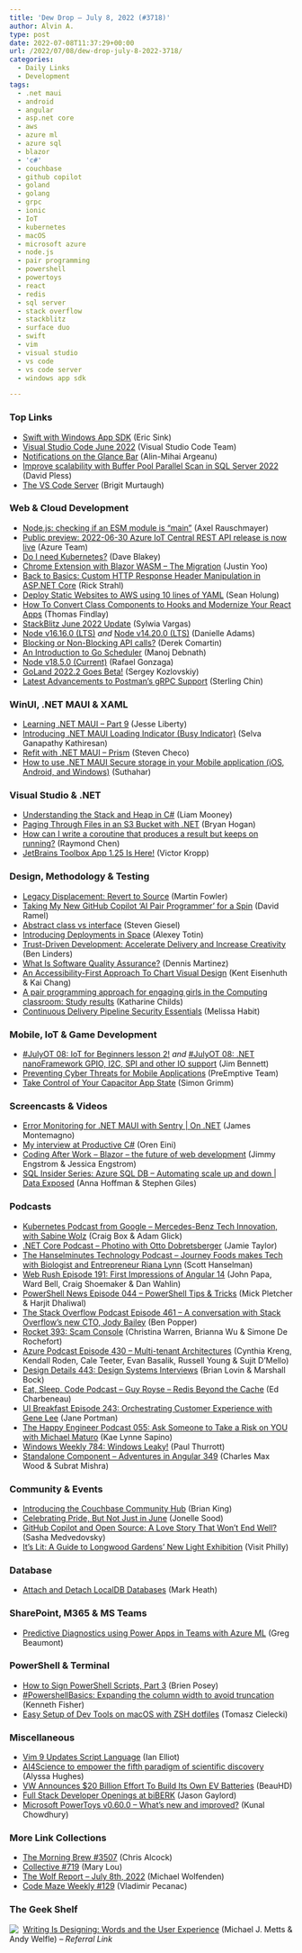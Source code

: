 ```yaml
---
title: 'Dew Drop – July 8, 2022 (#3718)'
author: Alvin A.
type: post
date: 2022-07-08T11:37:29+00:00
url: /2022/07/08/dew-drop-july-8-2022-3718/
categories:
  - Daily Links
  - Development
tags:
  - .net maui
  - android
  - angular
  - asp.net core
  - aws
  - azure ml
  - azure sql
  - blazor
  - 'c#'
  - couchbase
  - github copilot
  - goland
  - golang
  - grpc
  - ionic
  - IoT
  - kubernetes
  - macOS
  - microsoft azure
  - node.js
  - pair programming
  - powershell
  - powertoys
  - react
  - redis
  - sql server
  - stack overflow
  - stackblitz
  - surface duo
  - swift
  - vim
  - visual studio
  - vs code
  - vs code server
  - windows app sdk

---
```

### <a name="top"></a>Top Links

  * <a href="https://ericsink.com/entries/swift_winrt_preview.html" target="_blank" rel="noopener">Swift with Windows App SDK</a> (Eric Sink)
  * <a href="https://code.visualstudio.com/updates/v1_69" target="_blank" rel="noopener">Visual Studio Code June 2022</a> (Visual Studio Code Team)
  * <a href="https://devblogs.microsoft.com/surface-duo/glance-bar-notifications/" target="_blank" rel="noopener">Notifications on the Glance Bar</a> (Alin-Mihai Argeanu)
  * <a href="https://cloudblogs.microsoft.com/sqlserver/2022/07/07/improve-scalability-with-buffer-pool-parallel-scan-in-sql-server-2022/" target="_blank" rel="noopener">Improve scalability with Buffer Pool Parallel Scan in SQL Server 2022</a> (David Pless)
  * <a href="https://code.visualstudio.com/blogs/2022/07/07/vscode-server" target="_blank" rel="noopener">The VS Code Server</a> (Brigit Murtaugh)



### <a name="web"></a>Web & Cloud Development

  * <a href="https://2ality.com/2022/07/nodejs-esm-main.html" target="_blank" rel="noopener">Node.js: checking if an ESM module is “main”</a> (Axel Rauschmayer)
  * <a href="https://azure.microsoft.com/en-us/updates/iotc-2022-06-30-rest-api-preview/" target="_blank" rel="noopener">Public preview: 2022-06-30 Azure IoT Central REST API release is now live</a> (Azure Team)
  * <a href="https://www.cncf.io/blog/2022/07/07/do-i-need-kubernetes/" target="_blank" rel="noopener">Do I need Kubernetes?</a> (Dave Blakey)
  * <a href="https://dev.to/dotnet/chrome-extension-with-blazor-wasm-the-migration-eb7" target="_blank" rel="noopener">Chrome Extension with Blazor WASM &#8211; The Migration</a> (Justin Yoo)
  * <a href="https://weblog.west-wind.com/posts/2022/Jul/07/Back-to-Basics-Custom-HTTP-Response-Header-Manipulation-in-ASPNET-Core" target="_blank" rel="noopener">Back to Basics: Custom HTTP Response Header Manipulation in ASP.NET Core</a> (Rick Strahl)
  * <a href="https://www.pulumi.com/blog/deploy-aws-static-website-with-yaml/" target="_blank" rel="noopener">Deploy Static Websites to AWS using 10 lines of YAML</a> (Sean Holung)
  * <a href="https://www.telerik.com/blogs/how-to-convert-class-components-hooks-modernize-react-apps" target="_blank" rel="noopener">How To Convert Class Components to Hooks and Modernize Your React Apps</a> (Thomas Findlay)
  * <a href="https://blog.stackblitz.com/posts/update-2022-06/" target="_blank" rel="noopener">StackBlitz June 2022 Update</a> (Sylwia Vargas)
  * <a href="https://nodejs.org/en/blog/release/v16.16.0" target="_blank" rel="noopener">Node v16.16.0 (LTS)</a> _and_ <a href="https://nodejs.org/en/blog/release/v14.20.0" target="_blank" rel="noopener">Node v14.20.0 (LTS)</a> (Danielle Adams)
  * <a href="https://codeopinion.com/blocking-or-non-blocking-api-calls/" target="_blank" rel="noopener">Blocking or Non-Blocking API calls?</a> (Derek Comartin)
  * <a href="https://www.developer.com/languages/go-scheduler/" target="_blank" rel="noopener">An Introduction to Go Scheduler</a> (Manoj Debnath)
  * <a href="https://nodejs.org/en/blog/release/v18.5.0" target="_blank" rel="noopener">Node v18.5.0 (Current)</a> (Rafael Gonzaga)
  * <a href="https://blog.jetbrains.com/go/2022/07/07/goland-2022-2-goes-beta/" target="_blank" rel="noopener">GoLand 2022.2 Goes Beta!</a> (Sergey Kozlovskiy)
  * <a href="https://blog.postman.com/latest-advancements-to-postmans-grpc-support/" target="_blank" rel="noopener">Latest Advancements to Postman’s gRPC Support</a> (Sterling Chin)



### <a name="silverlight"></a>WinUI, .NET MAUI & XAML

  * <a href="https://jesseliberty.com/2022/07/07/learning-net-maui-part-9/" target="_blank" rel="noopener">Learning .NET MAUI – Part 9</a> (Jesse Liberty)
  * <a href="https://www.syncfusion.com/blogs/post/introducing-net-maui-loading-indicator-busy-indicator.aspx" target="_blank" rel="noopener">Introducing .NET MAUI Loading Indicator (Busy Indicator)</a> (Selva Ganapathy Kathiresan)
  * <a href="https://checox.com/refit-with-net-maui-prism/" target="_blank" rel="noopener">Refit with .NET MAUI – Prism</a> (Steven Checo)
  * <a href="https://www.msdevbuild.com/2022/07/How-to-use-Net-MAUI-Secure-storage-in-your-Mobile-application-iOS-Android-Windows.html" target="_blank" rel="noopener">How to use .NET MAUI Secure storage in your Mobile application (iOS, Android, and Windows)</a> (Suthahar)



### <a name="dotnet"></a>Visual Studio & .NET

  * <a href="https://endjin.com/blog/2022/07/understanding-the-stack-and-heap-in-csharp-dotnet.html" target="_blank" rel="noopener">Understanding the Stack and Heap in C#</a> (Liam Mooney)
  * <a href="https://nodogmablog.bryanhogan.net/2022/07/paging-through-files-in-an-s3-bucket-with-net/" target="_blank" rel="noopener">Paging Through Files in an S3 Bucket with .NET</a> (Bryan Hogan)
  * <a href="https://devblogs.microsoft.com/oldnewthing/20220707-00/?p=106843" target="_blank" rel="noopener">How can I write a coroutine that produces a result but keeps on running?</a> (Raymond Chen)
  * <a href="https://blog.jetbrains.com/blog/2022/07/07/toolbox-app-1-25-is-here/" target="_blank" rel="noopener">JetBrains Toolbox App 1.25 Is Here!</a> (Victor Kropp)



### <a name="design"></a>Design, Methodology & Testing

  * <a href="https://martinfowler.com/articles/patterns-legacy-displacement/revert-to-source.html" target="_blank" rel="noopener">Legacy Displacement: Revert to Source</a> (Martin Fowler)
  * <a href="https://visualstudiomagazine.com/articles/2022/07/07/github-copilot-hands-on.aspx" target="_blank" rel="noopener">Taking My New GitHub Copilot &#8216;AI Pair Programmer&#8217; for a Spin</a> (David Ramel)
  * <a href="https://steven-giesel.com/blogPost/3992a289-4cc9-460c-b484-0cc137cccafa" target="_blank" rel="noopener">Abstract class vs interface</a> (Steven Giesel)
  * <a href="https://blog.jetbrains.com/space/2022/07/07/introducing-deployments-in-space/" target="_blank" rel="noopener">Introducing Deployments in Space</a> (Alexey Totin)
  * <a href="https://www.infoq.com/news/2022/07/trust-driven-development/?utm_campaign=infoq_content&utm_source=infoq&utm_medium=feed&utm_term=global" target="_blank" rel="noopener">Trust-Driven Development: Accelerate Delivery and Increase Creativity</a> (Ben Linders)
  * <a href="https://www.telerik.com/blogs/what-is-software-quality-assurance" target="_blank" rel="noopener">What Is Software Quality Assurance?</a> (Dennis Martinez)
  * <a href="https://smashingmagazine.com/2022/07/accessibility-first-approach-chart-visual-design/" target="_blank" rel="noopener">An Accessibility-First Approach To Chart Visual Design</a> (Kent Eisenhuth & Kai Chang)
  * <a href="https://www.raspberrypi.org/blog/gender-balance-in-computing-pair-programming-approach-engaging-girls/" target="_blank" rel="noopener">A pair programming approach for engaging girls in the Computing classroom: Study results</a> (Katharine Childs)
  * <a href="https://dzone.com/refcardz/continuous-delivery-pipeline-security-essentials" target="_blank" rel="noopener">Continuous Delivery Pipeline Security Essentials</a> (Melissa Habit)



### <a name="mobile"></a>Mobile, IoT & Game Development

  * <a href="https://dev.to/azure/julyot-08-iot-for-beginners-lesson-2-2ppi" target="_blank" rel="noopener">#JulyOT 08: IoT for Beginners lesson 2!</a> _and_ <a href="https://dev.to/azure/julyot-08-net-nanoframework-gpio-i2c-spi-and-other-io-support-2fkn" target="_blank" rel="noopener">#JulyOT 08: .NET nanoFramework GPIO, I2C, SPI and other IO support</a> (Jim Bennett)
  * <a href="https://www.preemptive.com/preventing-cyber-threats-for-mobile-applications/" target="_blank" rel="noopener">Preventing Cyber Threats for Mobile Applications</a> (PreEmptive Team)
  * <a href="https://ionicframework.com/blog/take-control-of-your-capacitor-app-state/" target="_blank" rel="noopener">Take Control of Your Capacitor App State</a> (Simon Grimm)



### <a name="videos"></a>Screencasts & Videos

  * <a href="http://www.youtube.com/watch?v=8YmEC4iKD2I" target="_blank" rel="noopener">Error Monitoring for .NET MAUI with Sentry | On .NET</a> (James Montemagno)
  * <a href="https://ayende.com/blog/197633-A/my-interview-at-productive-c?Key=5b13a0a0-861f-4a47-abcc-a9be358b6721" target="_blank" rel="noopener">My interview at Productive C#</a> (Oren Eini)
  * <a href="http://www.youtube.com/watch?v=Qp_n1PBujTA" target="_blank" rel="noopener">Coding After Work &#8211; Blazor &#8211; the future of web development</a> (Jimmy Engstrom & Jessica Engstrom)
  * <a href="http://www.youtube.com/watch?v=gPVeG27e3hs" target="_blank" rel="noopener">SQL Insider Series: Azure SQL DB – Automating scale up and down | Data Exposed</a> (Anna Hoffman & Stephen Giles)



### <a name="podcasts"></a>Podcasts

  * <a href="https://kubernetespodcast.com/episode/184-mercedes-benz-tech-innovation/" target="_blank" rel="noopener">Kubernetes Podcast from Google &#8211; Mercedes-Benz Tech Innovation, with Sabine Wolz</a> (Craig Box & Adam Glick)
  * <a href="https://dotnetcore.show/episode-102-photino-with-otto-dobretsberger/" target="_blank" rel="noopener">.NET Core Podcast &#8211; Photino with Otto Dobretsberger</a> (Jamie Taylor)
  * <a href="https://www.hanselminutes.com/848/journey-foods-makes-tech-with-biologist-and-entrepreneur-riana-lynn" target="_blank" rel="noopener">The Hanselminutes Technology Podcast &#8211; Journey Foods makes Tech with Biologist and Entrepreneur Riana Lynn</a> (Scott Hanselman)
  * <a href="https://www.webrush.io/episodes/episode-191-first-impressions-of-angular-14" target="_blank" rel="noopener">Web Rush Episode 191: First Impressions of Angular 14</a> (John Papa, Ward Bell, Craig Shoemaker & Dan Wahlin)
  * <a href="https://powershellnews.podbean.com/e/episode-044-powershell-tips-tricks/" target="_blank" rel="noopener">PowerShell News Episode 044 &#8211; PowerShell Tips & Tricks</a> (Mick Pletcher & Harjit Dhaliwal)
  * <a href="https://stackoverflow.blog/2022/07/08/stack-overflow-cto-jody-bailey-conversation-ep-461/" target="_blank" rel="noopener">The Stack Overflow Podcast Episode 461 &#8211; A conversation with Stack Overflow’s new CTO, Jody Bailey</a> (Ben Popper)
  * <a href="http://relay.fm/rocket/393" target="_blank" rel="noopener">Rocket 393: Scam Console</a> (Christina Warren, Brianna Wu & Simone De Rochefort)
  * <a href="http://azpodcast.azurewebsites.net/post/Episode-430-Multi-tenant-Architectures" target="_blank" rel="noopener">Azure Podcast Episode 430 &#8211; Multi-tenant Architectures</a> (Cynthia Kreng, Kendall Roden, Cale Teeter, Evan Basalik, Russell Young & Sujit D&#8217;Mello)
  * <a href="https://designdetails.fm/episodes/8IrPdKJu" target="_blank" rel="noopener">Design Details 443: Design Systems Interviews</a> (Brian Lovin & Marshall Bock)
  * <a href="https://soundcloud.com/esc-podcast/guy-royse-redis-beyond-the-cache" target="_blank" rel="noopener">Eat, Sleep, Code Podcast &#8211; Guy Royse &#8211; Redis Beyond the Cache</a> (Ed Charbeneau)
  * <a href="https://uibreakfast.com/243-orchestrating-customer-experience-with-gene-lee" target="_blank" rel="noopener">UI Breakfast Episode 243: Orchestrating Customer Experience with Gene Lee</a> (Jane Portman)
  * <a href="https://oasisofcourage.com/055-ask-someone-to-take-a-risk-on-you-with-michael-maturo/" target="_blank" rel="noopener">The Happy Engineer Podcast 055: Ask Someone to Take a Risk on YOU with Michael Maturo</a> (Kae Lynne Sapino)
  * <a href="https://www.thurrott.com/podcasts/windows-weekly/269731/windows-weekly-784-windows-leaky" target="_blank" rel="noopener">Windows Weekly 784: Windows Leaky!</a> (Paul Thurrott)
  * <a href="https://topenddevs.com/podcasts/adventures-in-angular/episodes/standalone-component-aia-349" target="_blank" rel="noopener">Standalone Component &#8211; Adventures in Angular 349</a> (Charles Max Wood & Subrat Mishra)



### <a name="events"></a>Community & Events

  * <a href="https://blog.couchbase.com/introducing-the-couchbase-community-hub/" target="_blank" rel="noopener">Introducing the Couchbase Community Hub</a> (Brian King)
  * <a href="https://blog.postman.com/postman-celebrating-pride-equal-opportunity/" target="_blank" rel="noopener">Celebrating Pride, But Not Just in June</a> (Jonelle Sood)
  * <a href="https://thenewstack.io/github-copilot-and-open-source-a-love-story-that-wont-end-well/" target="_blank" rel="noopener">GitHub Copilot and Open Source: A Love Story That Won’t End Well?</a> (Sasha Medvedovsky)
  * <a href="https://www.visitphilly.com/things-to-do/events/light-installations-by-bruce-munro-at-longwood-gardens/" target="_blank" rel="noopener">It&#8217;s Lit: A Guide to Longwood Gardens&#8217; New Light Exhibition</a> (Visit Philly)



### <a name="sql"></a>Database

  * <a href="https://markheath.net/post/attach-detach-localdb" target="_blank" rel="noopener">Attach and Detach LocalDB Databases</a> (Mark Heath)



### <a name="sp"></a>SharePoint, M365 & MS Teams

  * <a href="https://techcommunity.microsoft.com/t5/healthcare-and-life-sciences/predictive-diagnostics-using-power-apps-in-teams-with-azure-ml/ba-p/3567597" target="_blank" rel="noopener">Predictive Diagnostics using Power Apps in Teams with Azure ML</a> (Greg Beaumont)



### <a name="ps"></a>PowerShell & Terminal

  * <a href="https://www.itprotoday.com/powershell/how-sign-powershell-scripts-part-3" target="_blank" rel="noopener">How to Sign PowerShell Scripts, Part 3</a> (Brien Posey)
  * <a href="https://www.sqlservercentral.com/blogs/powershellbasics-expanding-the-column-width-to-avoid-truncation" target="_blank" rel="noopener">#PowershellBasics: Expanding the column width to avoid truncation</a> (Kenneth Fisher)
  * <a href="https://blog.ostebaronen.dk/2022/07/macos-setup.html" target="_blank" rel="noopener">Easy Setup of Dev Tools on macOS with ZSH dotfiles</a> (Tomasz Cielecki)



### <a name="misc"></a>Miscellaneous

  * <a href="http://www.i-programmer.info/news/90-tools/15559-vim-9-updates-script-language.html" target="_blank" rel="noopener">Vim 9 Updates Script Language</a> (Ian Elliot)
  * <a href="https://www.microsoft.com/en-us/research/blog/ai4science-to-empower-the-fifth-paradigm-of-scientific-discovery/" target="_blank" rel="noopener">AI4Science to empower the fifth paradigm of scientific discovery</a> (Alyssa Hughes)
  * <a href="https://hardware.slashdot.org/story/22/07/07/225220/vw-announces-20-billion-effort-to-build-its-own-ev-batteries?utm_source=rss1.0mainlinkanon&utm_medium=feed" target="_blank" rel="noopener">VW Announces $20 Billion Effort To Build Its Own EV Batteries</a> (BeauHD)
  * <a href="https://www.jasongaylord.com/blog/2022/07/07/full-stack-developers-wanted" target="_blank" rel="noopener">Full Stack Developer Openings at biBERK</a> (Jason Gaylord)
  * <a href="https://www.kunal-chowdhury.com/2022/07/powertoys-v0.60.0.html" target="_blank" rel="noopener">Microsoft PowerToys v0.60.0 &#8211; What&#8217;s new and improved?</a> (Kunal Chowdhury)



### <a name="links"></a>More Link Collections

  * <a href="https://blog.cwa.me.uk/2022/07/08/the-morning-brew-3507/" target="_blank" rel="noopener">The Morning Brew #3507</a> (Chris Alcock)
  * <a href="https://tympanus.net/codrops/collective/collective-719/" target="_blank" rel="noopener">Collective #719</a> (Mary Lou)
  * <a href="https://michael-wolfenden.github.io/2022/07/08/july-8th-2022/" target="_blank" rel="noopener">The Wolf Report &#8211; July 8th, 2022</a> (Michael Wolfenden)
  * <a href="https://code-maze.com/code-maze-weekly-129/" target="_blank" rel="noopener">Code Maze Weekly #129</a> (Vladimir Pecanac)



### <a name="shelf"></a>The Geek Shelf

<a href="https://www.amazon.com/dp/1933820667/?tag=amavin-20" target="_blank" rel="noopener"><img decoding="async" align="left" style="margin: 0px 4px 0px 0px; border: 0px currentcolor; border-image: none; float: left; display: inline; background-image: none;" src="https://m.media-amazon.com/images/I/41EgPYGLpVL._SS135_.jpg" border="0" /></a>&nbsp;<a href="https://www.amazon.com/dp/1933820667/?tag=amavin-20" target="_blank" rel="noopener">Writing Is Designing: Words and the User Experience</a> (Michael J. Metts & Andy Welfle) _&#8211; Referral Link_
